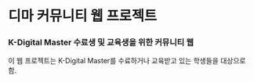 # 디마 커뮤니티 웹 프로젝트

### K-Digital Master 수료생 및 교육생을 위한 커뮤니티 웹

이 웹 프로젝트는 K-Digital Master를 수료하거나 교육받고 있는 학생들을 대상으로 함.

